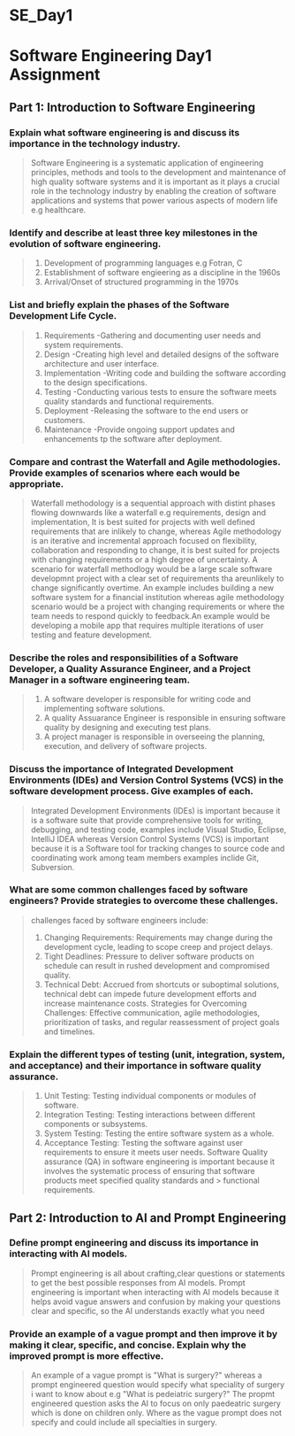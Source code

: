 # SE_Day1
# Software Engineering Day1 Assignment

## Part 1: Introduction to Software Engineering

### Explain what software engineering is and discuss its importance in the technology industry.
> Software Engineering is a systematic application of engineering principles, methods and tools to the development and maintenance of high quality software systems and it is important as it plays a crucial role in the technology industry by enabling the creation of software applications and systems that power various aspects of modern life e.g healthcare.
>

### Identify and describe at least three key milestones in the evolution of software engineering.
> 1. Development of programming languages e.g Fotran, C
> 2. Establishment of software engieering as a discipline in the 1960s
> 3. Arrival/Onset of structured programming in the 1970s


### List and briefly explain the phases of the Software Development Life Cycle.
> 1. Requirements -Gathering and documenting user needs and system requirements.
> 2. Design -Creating high level and detailed designs of the software architecture and user interface.
> 3. Implementation -Writing code and building the software according to the design specifications.
> 4. Testing -Conducting various tests to ensure the software meets quality standards and functional requirements.
> 5. Deployment -Releasing the software to the end users or customers.
> 6. Maintenance -Provide ongoing support updates and enhancements tp the software after deployment. 

### Compare and contrast the Waterfall and Agile methodologies. Provide examples of scenarios where each would be appropriate.
> Waterfall methodology is a sequential approach with distint phases flowing downwards like a waterfall e.g requirements, design and implementation, It is best suited for projects with well defined requirements that are inlikely to change, whereas Agile methodology is an iterative and incremental approach focused on flexibility, collaboration and responding to change, it is best suited for projects with changing requirements or a high degree of uncertainty. 
A scenario for waterfall methodlogy would be a large scale software developmnt project with a clear set of requirements tha areunlikely to change significantly overtime. An example includes building a new software system for a financial institution whereas agile methodology scenario would be a project with changing requirements or where the team needs to respond quickly to feedback.An example would be developing a mobile app that requires multiple iterations of user testing and feature development.
>
### Describe the roles and responsibilities of a Software Developer, a Quality Assurance Engineer, and a Project Manager in a software engineering team.
> 1. A software developer is responsible for writing code and implementing software solutions.
> 2. A quality Assuarance Engineer is responsible in ensuring software quality by designing and executing test plans.
> 3. A project manager is responsible in overseeing the planning, execution, and delivery of software projects.

### Discuss the importance of Integrated Development Environments (IDEs) and Version Control Systems (VCS) in the software development process. Give examples of each.
> Integrated Development Environments (IDEs) is important because it is a software suite that provide comprehensive tools for writing, debugging, and testing code, examples include Visual Studio, Eclipse, IntelliJ IDEA whereas Version Control Systems (VCS) is important because it is a Software tool for tracking changes to source code and coordinating work among team members examples inclide Git, Subversion.
>
### What are some common challenges faced by software engineers? Provide strategies to overcome these challenges.
> challenges faced by software engineers include:
> 1. Changing Requirements: Requirements may change during the development cycle, leading to scope creep and project delays.
> 2. Tight Deadlines: Pressure to deliver software products on schedule can result in rushed development and compromised quality.
> 3. Technical Debt: Accrued from shortcuts or suboptimal solutions, technical debt can impede future development efforts and increase maintenance costs.
> Strategies for Overcoming Challenges: Effective communication, agile methodologies, prioritization of tasks, and regular reassessment of project goals and timelines.

### Explain the different types of testing (unit, integration, system, and acceptance) and their importance in software quality assurance.
> 1. Unit Testing: Testing individual components or modules of software.
> 2. Integration Testing: Testing interactions between different components or subsystems.
> 3. System Testing: Testing the entire software system as a whole.
> 4. Acceptance Testing: Testing the software against user requirements to ensure it meets user needs.
> Software Quality assurance (QA) in software engineering is important because it involves the systematic process of ensuring that software products meet specified quality standards and > functional requirements.
> 
## Part 2: Introduction to AI and Prompt Engineering

### Define prompt engineering and discuss its importance in interacting with AI models.
> Prompt engineering is all about crafting,clear questions or statements to get the best possible responses from AI models. Prompt engineering is important when interacting with AI models because it helps avoid vague answers and confusion by making your questions clear and specific, so the AI understands exactly what you need
> 
### Provide an example of a vague prompt and then improve it by making it clear, specific, and concise. Explain why the improved prompt is more effective.
> An example of a vague prompt is "What is surgery?" whereas a prompt engineered question would specify what speciality of surgery i want to know about e.g "What is pedeiatric surgery?" The propmt engineered question asks the AI to focus on only paedeatric surgery which is done on children only. Where as the vague prompt does not specify and could include all specialties in surgery. 
> 
